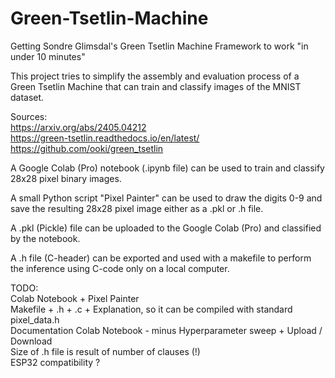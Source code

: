 # Green-Tsetlin-Machine
Getting Sondre Glimsdal's Green Tsetlin Machine Framework to work "in under 10 minutes"

This project tries to simplify the assembly and evaluation process of a Green Tsetlin Machine that can train and classify images of the MNIST dataset. 

Sources:  
https://arxiv.org/abs/2405.04212  
https://green-tsetlin.readthedocs.io/en/latest/  
https://github.com/ooki/green_tsetlin

A Google Colab (Pro) notebook (.ipynb file) can be used to train and classify 28x28 pixel binary images.

A small Python script "Pixel Painter" can be used to draw the digits 0-9 and save the resulting 28x28 pixel image either as a .pkl or .h file.

A .pkl (Pickle) file can be uploaded to the Google Colab (Pro) and classified by the notebook.

A .h file (C-header) can be exported and used with a makefile to perform the inference using C-code only on a local computer.

TODO:  
    Colab Notebook + Pixel Painter  
    Makefile + .h + .c + Explanation, so it can be compiled with standard pixel_data.h  
    Documentation Colab Notebook - minus Hyperparameter sweep + Upload / Download  
    Size of .h file is result of number of clauses (!)  
    ESP32 compatibility ?  
